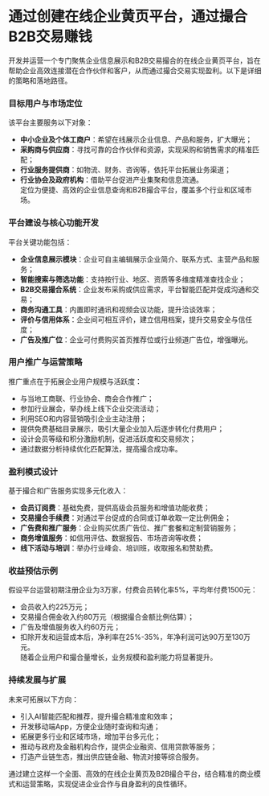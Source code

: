 # 通过创建在线企业黄页平台，通过撮合B2B交易赚钱

开发并运营一个专门聚焦企业信息展示和B2B交易撮合的在线企业黄页平台，旨在帮助企业高效连接潜在合作伙伴和客户，从而通过撮合交易实现盈利。以下是详细的策略和落地路径。

### 目标用户与市场定位  
该平台主要服务以下对象：  
* **中小企业及个体工商户**：希望在线展示企业信息、产品和服务，扩大曝光；  
* **采购商与供应商**：寻找可靠的合作伙伴和资源，实现采购和销售需求的精准匹配；  
* **行业服务提供商**：如物流、财务、咨询等，依托平台拓展业务渠道；  
* **行业协会及政府机构**：借助平台促进产业集聚和信息流通。  
定位为便捷、高效的企业信息查询和B2B撮合平台，覆盖多个行业和区域市场。

### 平台建设与核心功能开发  
平台关键功能包括：  
* **企业信息展示模块**：企业可自主编辑展示企业简介、联系方式、主营产品和服务；  
* **智能搜索与筛选功能**：支持按行业、地区、资质等多维度精准查找企业；  
* **B2B交易撮合系统**：企业发布采购或供应需求，平台智能匹配并促成沟通和交易；  
* **商务沟通工具**：内置即时通讯和视频会议功能，提升洽谈效率；  
* **评价与信用体系**：企业间可相互评价，建立信用档案，提升交易安全与信任度；  
* **广告及推广位**：企业可付费购买首页推荐位或行业频道广告位，增强曝光。  

### 用户推广与运营策略  
推广重点在于拓展企业用户规模与活跃度：  
* 与当地工商联、行业协会、商会合作推广；  
* 参加行业展会，举办线上线下企业交流活动；  
* 利用SEO和内容营销吸引企业主动注册；  
* 提供免费基础目录展示，吸引大量企业加入后逐步转化付费用户；  
* 设计会员等级和积分激励机制，促进活跃度和交易频次；  
* 通过数据分析持续优化匹配算法，提高撮合成功率。  

### 盈利模式设计  
基于撮合和广告服务实现多元化收入：  
* **会员订阅费**：基础免费，提供高级会员服务和增值功能收费；  
* **交易撮合手续费**：对通过平台促成的合同或订单收取一定比例佣金；  
* **广告费和推广服务**：企业购买优质广告位、推广套餐和定制营销服务；  
* **商务增值服务**：如信用评估、数据报告、市场咨询等收费；  
* **线下活动与培训**：举办行业峰会、培训班，收取报名和赞助费。  

### 收益预估示例  
假设平台运营初期注册企业为3万家，付费会员转化率5%，平均年付费1500元：  
* 会员收入约225万元；  
* 交易撮合佣金收入约80万元（根据撮合金额比例估算）；  
* 广告及增值服务收入约60万元；  
* 扣除开发和运营成本后，净利率在25%-35%，年净利润可达90万至130万元。  
随着企业用户和撮合量增长，业务规模和盈利能力将显著提升。

### 持续发展与扩展  
未来可拓展以下方向：  
* 引入AI智能匹配和推荐，提升撮合精准度和效率；  
* 开发移动端App，方便企业随时查询和沟通；  
* 拓展更多行业和区域市场，增加平台多元化；  
* 推动与政府及金融机构合作，提供企业融资、信用贷款等服务；  
* 打造产业链生态，推出供应链金融、物流对接等综合服务。  

通过建立这样一个全面、高效的在线企业黄页及B2B撮合平台，结合精准的商业模式和运营策略，实现促进企业合作与自身盈利的良性循环。